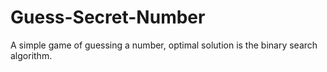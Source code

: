 # Guess-Secret-Number
A simple game of guessing a number, optimal solution is the binary search algorithm.
